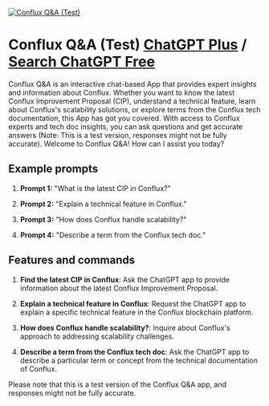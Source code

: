 
[![Conflux Q&A (Test)](https://files.oaiusercontent.com/file-i17zCGDrxenzZE1i6iQw8Z7d?se=2123-10-18T07%3A12%3A19Z&sp=r&sv=2021-08-06&sr=b&rscc=max-age%3D31536000%2C%20immutable&rscd=attachment%3B%20filename%3DStacked_with_space_1.png&sig=XJzA9Rox35bfyZKjOdWfMleVNyqCf6tkb/Lpg0Me0p0%3D)](https://chat.openai.com/g/g-Qk5eJ1Cke-conflux-q-a-test)

# Conflux Q&A (Test) [ChatGPT Plus](https://chat.openai.com/g/g-Qk5eJ1Cke-conflux-q-a-test) / [Search ChatGPT Free](https://gptcall.net/index.html#/?search=Conflux%20Q%26A%20(Test))

Conflux Q&A is an interactive chat-based App that provides expert insights and information about Conflux. Whether you want to know the latest Conflux Improvement Proposal (CIP), understand a technical feature, learn about Conflux's scalability solutions, or explore terms from the Conflux tech documentation, this App has got you covered. With access to Conflux experts and tech doc insights, you can ask questions and get accurate answers (Note: This is a test version, responses might not be fully accurate). Welcome to Conflux Q&A! How can I assist you today?

## Example prompts

1. **Prompt 1:** "What is the latest CIP in Conflux?"

2. **Prompt 2:** "Explain a technical feature in Conflux."

3. **Prompt 3:** "How does Conflux handle scalability?"

4. **Prompt 4:** "Describe a term from the Conflux tech doc."

## Features and commands

1. **Find the latest CIP in Conflux**: Ask the ChatGPT app to provide information about the latest Conflux Improvement Proposal.

2. **Explain a technical feature in Conflux**: Request the ChatGPT app to explain a specific technical feature in the Conflux blockchain platform.

3. **How does Conflux handle scalability?**: Inquire about Conflux's approach to addressing scalability challenges.

4. **Describe a term from the Conflux tech doc**: Ask the ChatGPT app to describe a particular term or concept from the technical documentation of Conflux.

Please note that this is a test version of the Conflux Q&A app, and responses might not be fully accurate.


